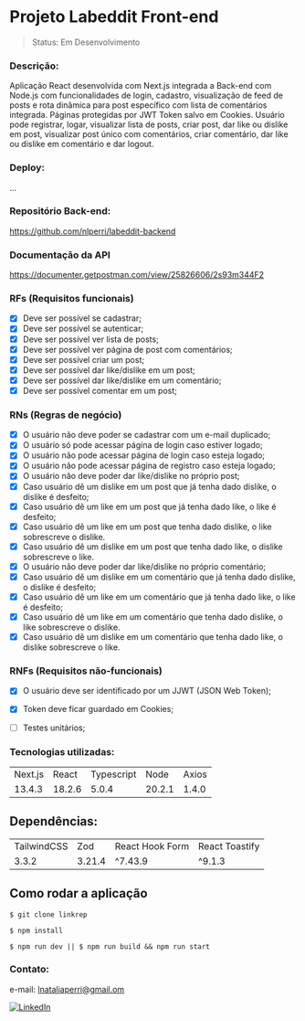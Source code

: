 # Projeto Labeddit Front-end

> Status: Em Desenvolvimento

### Descrição:

Aplicação React desenvolvida com Next.js integrada a Back-end com Node.js com funcionalidades de login, cadastro, visualização de feed de posts e rota dinâmica para post específico com lista de comentários integrada. Páginas protegidas por JWT Token salvo em Cookies. Usuário pode registrar, logar, visualizar lista de posts, criar post, dar like ou dislike em post, visualizar post único com comentários, criar comentário, dar like ou dislike em comentário e dar logout. 

### Deploy:

...

### Repositório Back-end:

https://github.com/nlperri/labeddit-backend

### Documentação da API

https://documenter.getpostman.com/view/25826606/2s93m344F2

### RFs (Requisitos funcionais)

- [x] Deve ser possível se cadastrar;
- [x] Deve ser possível se autenticar;
- [x] Deve ser possível ver lista de posts;
- [x] Deve ser possível ver página de post com comentários;
- [x] Deve ser possível criar um post;
- [x] Deve ser possível dar like/dislike em um post;
- [x] Deve ser possível dar like/dislike em um comentário;
- [x] Deve ser possível comentar em um post;

### RNs (Regras de negócio)

- [x] O usuário não deve poder se cadastrar com um e-mail duplicado;
- [x] O usuário só pode acessar página de login caso estiver logado;
- [x] O usuário não pode acessar página de login caso esteja logado;
- [x] O usuário não pode acessar página de registro caso esteja logado;
- [x] O usuário não deve poder dar like/dislike no próprio post;
- [x] Caso usuário dê um dislike em um post que já tenha dado dislike, o dislike é desfeito;
- [x] Caso usuário dê um like em um post que já tenha dado like, o like é desfeito;
- [x] Caso usuário dê um like em um post que tenha dado dislike, o like sobrescreve o dislike.
- [x] Caso usuário dê um dislike em um post que tenha dado like, o dislike sobrescreve o like.
- [x] O usuário não deve poder dar like/dislike no próprio comentário;
- [x] Caso usuário dê um dislike em um comentário que já tenha dado dislike, o dislike é desfeito;
- [x] Caso usuário dê um like em um comentário que já tenha dado like, o like é desfeito;
- [x] Caso usuário dê um like em um comentário que tenha dado dislike, o like sobrescreve o dislike.
- [x] Caso usuário dê um dislike em um comentário que tenha dado like, o dislike sobrescreve o like.

### RNFs (Requisitos não-funcionais)

- [x] O usuário deve ser identificado por um JJWT (JSON Web Token);
- [x] Token deve ficar guardado em Cookies;
- [ ] Testes unitários;


### Tecnologias utilizadas:

<table>
<tr>
<td>Next.js</td>
<td>React</td>
<td>Typescript</td>
<td>Node</td>
<td>Axios</td>



</tr>
<tr>
<td>13.4.3</td>
<td>18.2.6</td>
<td>5.0.4</td>
<td>20.2.1</td>
<td>1.4.0</td>


</tr>
</table>

## Dependências:

<table>
<tr>
<td>TailwindCSS</td>
<td>Zod</td>
<td>React Hook Form</td>
<td>React Toastify</td>


</tr>
<tr>
<td>3.3.2</td>
<td>3.21.4</td>
<td>^7.43.9</td>
<td>^9.1.3</td>

</tr>
</table>

## Como rodar a aplicação

```ubuntu
$ git clone linkrep

$ npm install

$ npm run dev || $ npm run build && npm run start

```

### Contato:

e-mail: lnataliaperri@gmail.om

[![LinkedIn](https://img.shields.io/badge/LinkedIn-0077B5?style=for-the-badge&logo=linkedin&logoColor=white)](https://www.linkedin.com/in/natalia-perri/)
